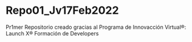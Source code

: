 # Repo01_Jv17Feb2022
Pr1mer Repositorio creado gracias al Programa de Innovacción Virtual®: Launch X® Formación de Developers
